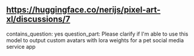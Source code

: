 ## https://huggingface.co/nerijs/pixel-art-xl/discussions/7

contains_question: yes
question_part: Please clarify if I'm able to use this model to output custom avatars with lora weights for a pet social media service app
